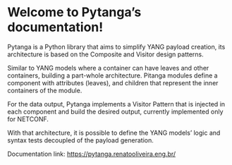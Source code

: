 # Welcome to Pytanga’s documentation!
Pytanga is a Python library that aims to simplify YANG payload creation, its architecture is based on the Composite and Visitor design patterns.

Similar to YANG models where a container can have leaves and other containers, building a part-whole architecture. Pitanga modules define a component with attributes (leaves), and children that represent the inner containers of the module.

For the data output, Pytanga implements a Visitor Pattern that is injected in each component and build the desired output, currently implemented only for NETCONF.

With that architecture, it is possible to define the YANG models’ logic and syntax tests decoupled of the payload generation.

Documentation link: https://pytanga.renatooliveira.eng.br/
